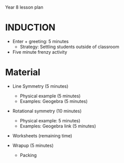 Year 8 lesson plan

# INDUCTION
* Enter + greeting: 5 minutes
	* Strategy: Settling students outside of classroom
* Five minute frenzy activity

# Material
* Line Symmetry (5 minutes)
	* Physical example (5 minutes)
	* Examples: Geogebra (5 minutes)

* Rotational symmetry (10 minutes)
	* Physical example: 5 minutes)
	* Examples: Geogebra link (5 minutes)

* Worksheets (remaining time)

* Wrapup (5 minutes)
	* Packing